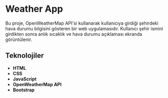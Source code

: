 # Weather App

Bu proje, OpenWeatherMap API'si kullanarak kullanıcıya girdiği şehirdeki hava durumu bilgisini gösteren bir web uygulamasıdır. Kullanıcı şehir ismini girdikten sonra anlık sıcaklık ve hava durumu açıklaması ekranda görüntülenir.


## Teknolojiler

- **HTML**
- **CSS**
- **JavaScript**
- **OpenWeatherMap API**
- **Bootstrap**
